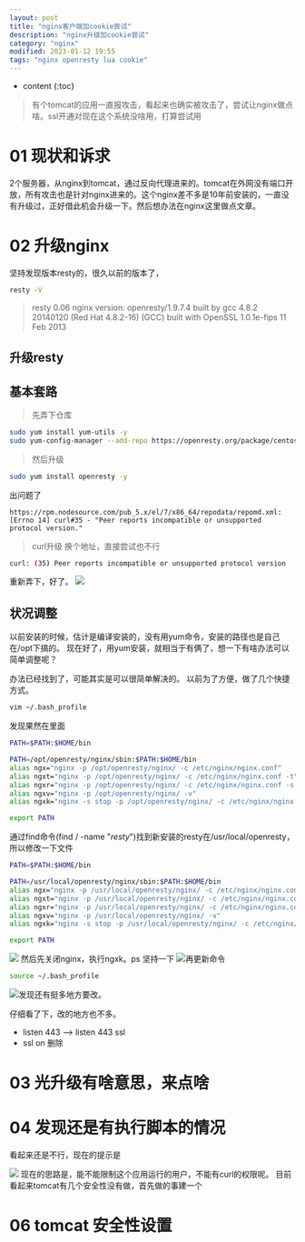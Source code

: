 ```yaml
---
layout: post
title: "nginx客户端加cookie尝试"
description: "nginx升级加cookie尝试"
category: "nginx"
modified: 2023-01-12 19:55
tags: "nginx openresty lua cookie"
---
```

* content
{:toc}

> 有个tomcat的应用一直报攻击，看起来也确实被攻击了，尝试让nginx做点啥。ssl开通对现在这个系统没啥用，打算尝试用

<!-- more -->
# 01 现状和诉求
2个服务器，从nginx到tomcat，通过反向代理进来的。tomcat在外网没有端口开放，所有攻击也是针对nginx进来的。这个nginx差不多是10年前安装的，一直没有升级过，正好借此机会升级一下。然后想办法在nginx这里做点文章。


# 02 升级nginx
坚持发现版本resty的，很久以前的版本了，
``` bash
resty -V
```

> resty 0.06
nginx version: openresty/1.9.7.4
built by gcc 4.8.2 20140120 (Red Hat 4.8.2-16) (GCC) 
built with OpenSSL 1.0.1e-fips 11 Feb 2013

## 升级resty
## 基本套路
> 先弄下仓库
``` bash
sudo yum install yum-utils -y
sudo yum-config-manager --add-repo https://openresty.org/package/centos/openresty.repo
```

> 然后升级
``` bash
sudo yum install openresty -y
```
出问题了
```
https://rpm.nodesource.com/pub_5.x/el/7/x86_64/repodata/repomd.xml: [Errno 14] curl#35 - "Peer reports incompatible or unsupported protocol version."
```
> curl升级
换个地址，直接尝试也不行
``` bash
curl: (35) Peer reports incompatible or unsupported protocol version
```

重新弄下，好了。
![](https://cdn.iaiuse.com/img/2024/02/19/dc710af96ba590c7700c51243c9827c7.png)
## 状况调整
以前安装的时候，估计是编译安装的，没有用yum命令，安装的路径也是自己在/opt下搞的。
现在好了，用yum安装，就相当于有俩了，想一下有啥办法可以简单调整呢？

办法已经找到了，可能其实是可以很简单解决的。
以前为了方便，做了几个快捷方式。

``` bash
vim ~/.bash_profile
```
发现果然在里面

``` bash
PATH=$PATH:$HOME/bin

PATH=/opt/openresty/nginx/sbin:$PATH:$HOME/bin
alias ngx="nginx -p /opt/openresty/nginx/ -c /etc/nginx/nginx.conf"
alias ngxt="nginx -p /opt/openresty/nginx/ -c /etc/nginx/nginx.conf -t"
alias ngxr="nginx -p /opt/openresty/nginx/ -c /etc/nginx/nginx.conf -s reload"
alias ngxv="nginx -p /opt/openresty/nginx/ -v"
alias ngxk="nginx -s stop -p /opt/openresty/nginx/ -c /etc/nginx/nginx.conf"

export PATH
```

通过find命令(find / -name "*resty*")找到新安装的resty在/usr/local/openresty，所以修改一下文件

``` bash
PATH=$PATH:$HOME/bin

PATH=/usr/local/openresty/nginx/sbin:$PATH:$HOME/bin
alias ngx="nginx -p /usr/local/openresty/nginx/ -c /etc/nginx/nginx.conf"
alias ngxt="nginx -p /usr/local/openresty/nginx/ -c /etc/nginx/nginx.conf -t"
alias ngxr="nginx -p /usr/local/openresty/nginx/ -c /etc/nginx/nginx.conf -s reload"
alias ngxv="nginx -p /usr/local/openresty/nginx/ -v"
alias ngxk="nginx -s stop -p /usr/local/openresty/nginx/ -c /etc/nginx/nginx.conf"

export PATH
```

![](https://cdn.iaiuse.com/img/2024/02/19/64b63fc08579bb4f987ece93a26ba3f9.png)
然后先关闭nginx，执行ngxk。ps 坚持一下
![](https://cdn.iaiuse.com/img/2024/02/19/32a12e3bbc50b47de120cd686fddd68f.png)再更新命令
``` bash
source ~/.bash_profile
```
![](https://cdn.iaiuse.com/img/2024/02/19/bcc26c66f5249d60db4047eef187a3a8.png)发现还有挺多地方要改。

仔细看了下，改的地方也不多。
* listen 443 --> listen 443 ssl
* ssl on 删除

# 03 光升级有啥意思，来点啥


# 04 发现还是有执行脚本的情况
看起来还是不行，现在的提示是

![](https://cdn.iaiuse.com/img/2024/02/19/27b02585fe9e4e082e0bcc419181ba6c.png)
现在的思路是，能不能限制这个应用运行的用户，不能有curl的权限呢。
目前看起来tomcat有几个安全性没有做，首先做的事建一个

# 06 tomcat 安全性设置
